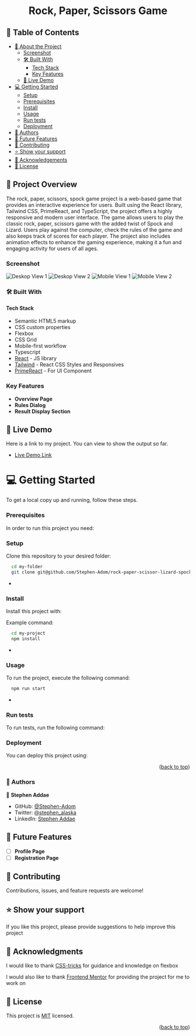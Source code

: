 <a name="readme-top"></a>

<div align="center">
  <h1><b>Rock, Paper, Scissors Game</b></h1>

</div>

<!-- TABLE OF CONTENTS -->

## 📗 Table of Contents

- [📖 About the Project](#about-project)
  - [Screenshot](#screenshot)
  - [🛠 Built With](#built-with)
    - [Tech Stack](#tech-stack)
    - [Key Features](#key-features)
  - [🚀 Live Demo](#live-demo)
- [💻 Getting Started](#getting-started)
  - [Setup](#setup)
  - [Prerequisites](#prerequisites)
  - [Install](#install)
  - [Usage](#usage)
  - [Run tests](#run-tests)
  - [Deployment](#triangular_flag_on_post-deployment)
- [👥 Authors](#authors)
- [🔭 Future Features](#future-features)
- [🤝 Contributing](#contributing)
- [⭐️ Show your support](#support)
- [🙏 Acknowledgements](#acknowledgements)
- [📝 License](#license)

<!-- PROJECT DESCRIPTION -->

## 📖 Project Overview <a name="about-project"></a>

The rock, paper, scissors, spock game project is a web-based game that provides an interactive experience for users. Built using the React library, Tailwind CSS, PrimeReact, and TypeScript, the project offers a highly responsive and modern user interface. The game allows users to play the classic rock, paper, scissors game with the added twist of Spock and Lizard. Users play against the computer, check the rules of the game and also keeps track of scores for each player. The project also includes animation effects to enhance the gaming experience, making it a fun and engaging activity for users of all ages.

### Screenshot

![Deskop View 1](./src/assets/screenshots/desktop-1.png)
![Deskop View 2](./src/assets/screenshots/desktop-2.png)
![Mobile View 1](./src/assets/screenshots/mobile-view.png)
![Mobile View 2](./src/assets/screenshots/mobile-view-2.png)

### 🛠 Built With <a name="built-with"></a>

#### Tech Stack <a name="tech-stack"></a>

- Semantic HTML5 markup
- CSS custom properties
- Flexbox
- CSS Grid
- Mobile-first workflow
- Typescript
- [React](https://reactjs.org/) - JS library
- [Tailwind](https://tailwindcss.com/) - React CSS Styles and Responsives
- [PrimeReact](https://www.primefaces.org/primereact/) - For UI Component

<!-- Features -->

### Key Features <a name="key-features"></a>

- **Overview Page**
- **Rules Dialog**
- **Result Display Section**

<!-- GETTING STARTED -->

<!-- LIVE DEMO -->

## 🚀 Live Demo <a name="live-demo"></a>

Here is a link to my project. You can view to show the output so far.

- [Live Demo Link](https://rock-paper-scissor-lizard-spock-game-seven.vercel.app/)

# 💻 Getting Started <a name="getting-started"></a>

To get a local copy up and running, follow these steps.

### Prerequisites

In order to run this project you need:

<!--
Example command:

```sh
 gem install rails
```
 -->

### Setup

Clone this repository to your desired folder:

```sh
  cd my-folder
  git clone git@github.com/Stephen-Adom/rock-paper-scissor-lizard-spock-game.git
```

-

### Install

Install this project with:

Example command:

```sh
  cd my-project
  npm install
```

-

### Usage

To run the project, execute the following command:

```sh
  npm run start
```

-

### Run tests

To run tests, run the following command:

<!--
Example command:

```sh
  bin/rails test test/models/article_test.rb
```
--->

### Deployment

You can deploy this project using:

<!--
Example:

```sh

```
 -->

<p align="right">(<a href="#readme-top">back to top</a>)</p>

### 👥 Authors <a name="authors"></a>

👤 **Stephen Addae**

- GitHub: [@Stephen-Adom](https://github.com/Stephen-Adom)
- Twitter: [@stephen_alaska](https://twitter.com/stephen_alaska)
- LinkedIn: [Stephen Addae](https://www.linkedin.com/in/stephen-addae-a32334154/)

<!-- FUTURE FEATURES -->

## 🔭 Future Features <a name="future-features"></a>

- [ ] **Profile Page**
- [ ] **Registration Page**

## 🤝 Contributing <a name="contributing"></a>

Contributions, issues, and feature requests are welcome!

## ⭐️ Show your support <a name="support"></a>

If you like this project, please provide suggestions to help improve this project

## 🙏 Acknowledgments <a name="acknowledgements"></a>

I would like to thank [CSS-tricks](https://css-tricks.com/snippets/css/a-guide-to-flexbox/) for guidance and knowledge on flexbox

I would also like to thank [Frontend Mentor](https://www.frontendmentor.io/) for providing the project for me to work on

## 📝 License <a name="license"></a>

This project is [MIT](./LICENSE) licensed.

<p align="right">(<a href="#readme-top">back to top</a>)</p>
